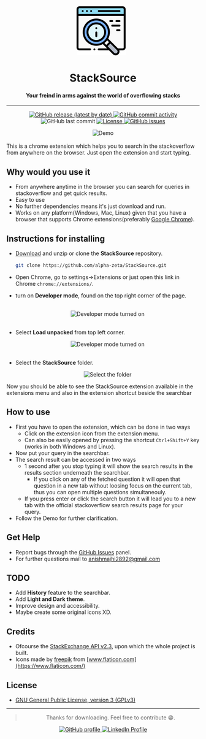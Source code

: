 <div align="center"">
<img src="img/icon.png" style="margin-right:10px;" width="128" />
<h1>StackSource</h1>
<h4>Your freind in arms against the world of overflowing stacks</h4>
</div>

---

<p align="center"">
  <a href = "https://github.com/alpha-zeta/StackSource/releases/">
    <img alt="GitHub release (latest by date)" src="https://img.shields.io/github/v/release/alpha-zeta/StackSource">
  </a>
  <a href = "https://github.com/alpha-zeta/StackSource/commits/">
    <img alt="GitHub commit activity" src="https://img.shields.io/github/commit-activity/y/alpha-zeta/StackSource">
  </a>
  <img alt="GitHub last commit" src="https://img.shields.io/github/last-commit/alpha-zeta/StackSource">
  <a href = "./LICENSE.md">
    <img alt="License" src="https://img.shields.io/github/license/alpha-zeta/StackSource">
  </a>
  <a href="https://github.com/alpha-zeta/StackSource/issues/">
    <img alt="GitHub issues" src="https://img.shields.io/github/issues/alpha-zeta/StackSource">
  </a>
</p>
<div align="center">
<img src="https://res.cloudinary.com/nerdbard/image/upload/v1638013139/demo_gif_better_h4yh5n.gif" alt="Demo" width="600" />
</div>


<br>
This is a chrome extension which helps you to search in the stackoverflow from anywhere on the browser. Just open the extension and start typing.

## Why would you use it
- From anywhere anytime in the browser you can search for queries in stackoverflow and get quick results.
- Easy to use
- No further dependencies means it's just download and run.
- Works on any platform(Windows, Mac, Linux) given that you have a browser that supports Chrome extensions(preferably [Google Chrome](https://www.google.com/intl/en_in/chrome/)).
## Instructions for installing

- [Download](https://github.com/alpha-zeta/StackSource/archive/refs/heads/master.zip) and unzip or clone the **StackSource** repository.
   ```bash
  git clone https://github.com/alpha-zeta/StackSource.git
  ```
- Open Chrome, go to settings->Extensions or just open this link in Chrome `chrome://extensions/`. 
- turn on **Developer mode**, found on the top right corner of the page.
  
  <br>
  <div align="center"><img src="https://res.cloudinary.com/nerdbard/image/upload/v1638016118/developer_on_djimjx.png" alt="Developer mode turned on" width="300" /></div>
  <br>
- Select **Load unpacked** from top left corner.
  <br>
  <div align="center"><img src="https://res.cloudinary.com/nerdbard/image/upload/v1638016118/load_unpacked_ejazvn.png" alt="Developer mode turned on" width="300" /></div>
  <br>
- Select the **StackSource** folder.
  <br>
  <div align="center"><img src="https://res.cloudinary.com/nerdbard/image/upload/v1638016118/select_folder_rv0nhu.png" alt="Select the folder" width="500" /></div>
  
Now you should be able to see the StackSource extension available in the extensions menu and also in the extension shortcut beside the searchbar

## How to use

- First you have to open the extension, which can be done in two ways
  - Click on the extension icon from the extension menu.
  - Can also be easily opened by pressing the shortcut `Ctrl+Shift+Y` key (works in both Windows and Linux).
- Now put your query in the searchbar.
- The search result can be accessed in two ways
   - 1 second after you stop typing it will show the search results in the results section underneath the searchbar.
     - If you click on any of the fetched question it will open that question in a new tab without loosing focus on the current tab, thus you can open multiple questions simultaneouly.
  - If you press enter or click the search button it will lead you to a new tab with the official stackoverflow search results page for your query. 
- Follow the Demo for further clarification.

## Get Help
- Report bugs through the [GitHub Issues](https://github.com/alpha-zeta/StackSource/issues) panel.
- For further questions mail to [anishmajhi2892@gmail.com](mailto:anishmajhi2892@gmail.com)

## TODO
- Add **History** feature to the searchbar.
- Add **Light and Dark theme**.
- Improve design and accessibility.
- Maybe create some original icons XD.
  
## Credits
- Ofcourse the [StackExchange API v2.3](https://api.stackexchange.com/), upon which the whole project is built.
- Icons made by [freepik](https://www.flaticon.com/authors/freepik) from [www.flaticon.com](https://www.flaticon.com/)
  
## License
- [GNU General Public License, version 3 (GPLv3)](./LICENSE.md)

---

> <div align="center">Thanks for downloading. Feel free to contribute 😁.</div>

<p align="center">
  <a href="https://github.com/alpha-zeta">
    <img alt="GitHub profile" src="https://img.shields.io/badge/GitHub-%40alpha--zeta-brightgreen">
  </a>
  <a href="https://www.linkedin.com/in/anish-majhi/">
    <img src="https://img.shields.io/badge/LinkedIn-%40ANISH%20MAJHI-blue" alt="LinkedIn Profile" />
  </a>
</p>